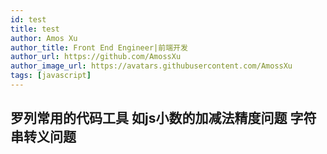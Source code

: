 ```yaml
---
id: test
title: test
author: Amos Xu
author_title: Front End Engineer|前端开发
author_url: https://github.com/AmossXu
author_image_url: https://avatars.githubusercontent.com/AmossXu
tags: [javascript]
---
```


## 罗列常用的代码工具  如js小数的加减法精度问题  字符串转义问题

<!--truncate-->